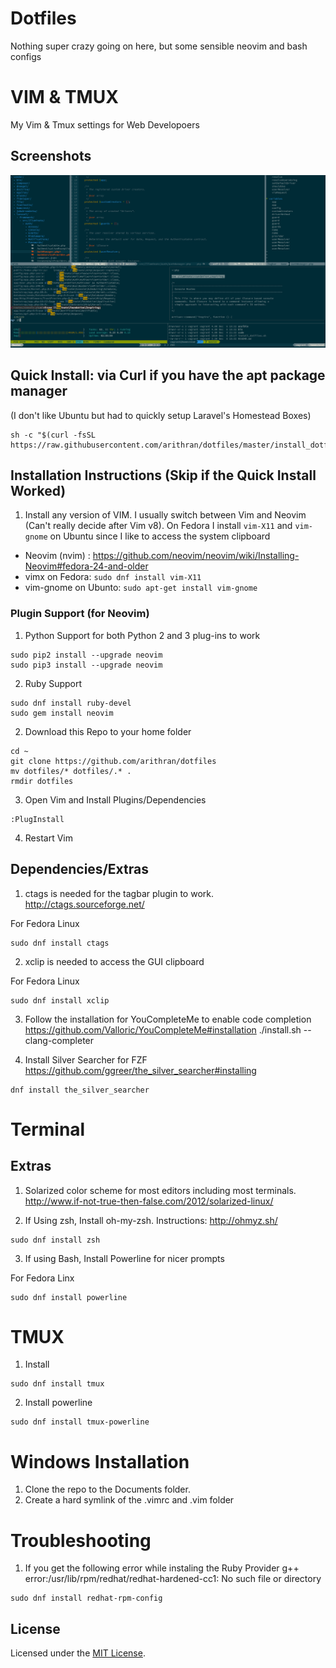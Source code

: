 # Dotfiles
Nothing super crazy going on here, but some sensible neovim and bash configs

# VIM & TMUX
My Vim & Tmux settings for Web Developoers

## Screenshots
![alt tag](https://raw.githubusercontent.com/arithran/dotfiles/master/.vim/setup.png)

## Quick Install: via Curl if you have the apt package manager 
(I don't like Ubuntu but had to quickly setup Laravel's Homestead Boxes)
```
sh -c "$(curl -fsSL https://raw.githubusercontent.com/arithran/dotfiles/master/install_dotfiles.sh)"
```
## Installation Instructions (Skip if the Quick Install Worked)
1) Install any version of VIM. 
I usually switch between Vim and Neovim (Can't really decide after Vim v8). 
On Fedora I install `vim-X11` and `vim-gnome` on Ubuntu since I like to access the system clipboard 

- Neovim (nvim) : https://github.com/neovim/neovim/wiki/Installing-Neovim#fedora-24-and-older
- vimx on Fedora: `sudo dnf install vim-X11`
- vim-gnome on Ubunto: `sudo apt-get install vim-gnome`

### Plugin Support (for Neovim)
1. Python Support for both Python 2 and 3 plug-ins to work
```
sudo pip2 install --upgrade neovim
sudo pip3 install --upgrade neovim
```

2. Ruby Support
```
sudo dnf install ruby-devel
sudo gem install neovim 

```

2) Download this Repo to your home folder
```
cd ~
git clone https://github.com/arithran/dotfiles
mv dotfiles/* dotfiles/.* .
rmdir dotfiles
```

3) Open Vim and Install Plugins/Dependencies 
```
:PlugInstall
```

4) Restart Vim

## Dependencies/Extras
1) ctags is needed for the tagbar plugin to work.
http://ctags.sourceforge.net/

For Fedora Linux
```
sudo dnf install ctags
```

2) xclip is needed to access the GUI clipboard

For Fedora Linux
```
sudo dnf install xclip
```

3) Follow the installation for YouCompleteMe to enable code completion
https://github.com/Valloric/YouCompleteMe#installation
./install.sh --clang-completer

4) Install Silver Searcher for FZF
https://github.com/ggreer/the_silver_searcher#installing
```
dnf install the_silver_searcher
```
# Terminal

## Extras

1) Solarized color scheme for most editors including most terminals.
http://www.if-not-true-then-false.com/2012/solarized-linux/

2) If Using zsh, Install oh-my-zsh. Instructions: http://ohmyz.sh/
```
sudo dnf install zsh
```

3) If using Bash, Install Powerline for nicer prompts

For Fedora Linx
```
sudo dnf install powerline
```


# TMUX
1) Install
```
sudo dnf install tmux
```

2) Install powerline
```
sudo dnf install tmux-powerline
```

# Windows Installation
1) Clone the repo to the Documents folder.
2) Create a hard symlink of the .vimrc and .vim folder

# Troubleshooting
1) If you get the following error while instaling the Ruby Provider
g++ error:/usr/lib/rpm/redhat/redhat-hardened-cc1: No such file or directory
```
sudo dnf install redhat-rpm-config
```
## License
Licensed under the [MIT License](LICENSE.md).

